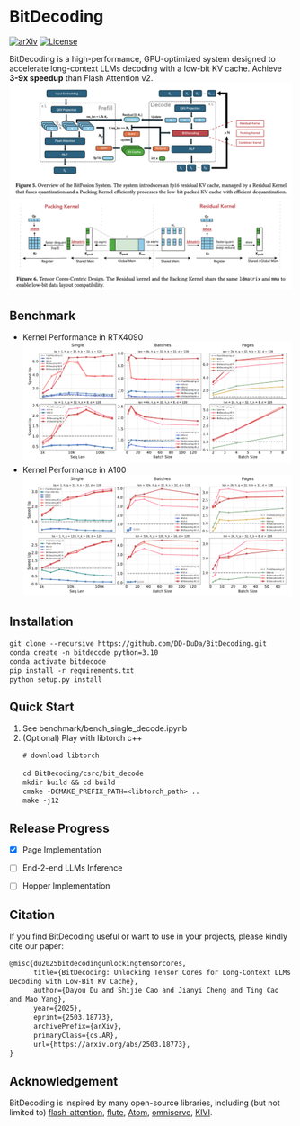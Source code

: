 # BitDecoding
[![arXiv](https://img.shields.io/badge/arXiv-2410.13276-b31b1b.svg)](https://arxiv.org/abs/2503.18773)
[![License](https://img.shields.io/badge/License-MIT-green.svg)](LICENSE)

BitDecoding is a high-performance, GPU-optimized system
designed to accelerate long-context LLMs decoding with a low-bit KV
cache. Achieve **3-9x speedup** than Flash Attention v2.
![overview](imgs/overview.png)
![scheme](imgs/scheme.png)

## Benchmark
* Kernel Performance in RTX4090
![overview](imgs/4090.png)
* Kernel Performance in A100
![overview](imgs/a100.png)

## Installation
```
git clone --recursive https://github.com/DD-DuDa/BitDecoding.git
conda create -n bitdecode python=3.10
conda activate bitdecode
pip install -r requirements.txt
python setup.py install
```

## Quick Start
1. See benchmark/bench_single_decode.ipynb
2. (Optional) Play with libtorch c++      
    ```
    # download libtorch 

    cd BitDecoding/csrc/bit_decode
    mkdir build && cd build
    cmake -DCMAKE_PREFIX_PATH=<libtorch_path> ..
    make -j12
    ```

## Release Progress

- [x] Page Implementation
- [ ] End-2-end LLMs Inference
- [ ] Hopper Implementation


## Citation
If you find BitDecoding useful or want to use in your projects, please kindly cite our paper:
```
@misc{du2025bitdecodingunlockingtensorcores,
      title={BitDecoding: Unlocking Tensor Cores for Long-Context LLMs Decoding with Low-Bit KV Cache}, 
      author={Dayou Du and Shijie Cao and Jianyi Cheng and Ting Cao and Mao Yang},
      year={2025},
      eprint={2503.18773},
      archivePrefix={arXiv},
      primaryClass={cs.AR},
      url={https://arxiv.org/abs/2503.18773}, 
}
```

## Acknowledgement
BitDecoding is inspired by many open-source libraries, including (but not limited to) [flash-attention](https://github.com/Dao-AILab/flash-attention/tree/main), [flute](https://github.com/HanGuo97/flute), [Atom](https://github.com/efeslab/Atom), [omniserve](https://github.com/mit-han-lab/omniserve), [KIVI](https://github.com/jy-yuan/KIVI).
